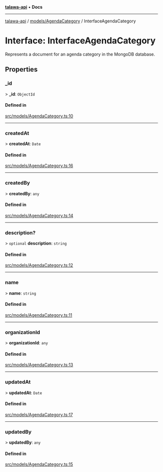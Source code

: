 [**talawa-api**](../../../README.md) • **Docs**

***

[talawa-api](../../../modules.md) / [models/AgendaCategory](../README.md) / InterfaceAgendaCategory

# Interface: InterfaceAgendaCategory

Represents a document for an agenda category in the MongoDB database.

## Properties

### \_id

\> **\_id**: `ObjectId`

#### Defined in

[src/models/AgendaCategory.ts:10](https://github.com/PalisadoesFoundation/talawa-api/blob/67d017fd9312183a6b2bae1b160bc814f56ab5c2/src/models/AgendaCategory.ts#L10)

***

### createdAt

\> **createdAt**: `Date`

#### Defined in

[src/models/AgendaCategory.ts:16](https://github.com/PalisadoesFoundation/talawa-api/blob/67d017fd9312183a6b2bae1b160bc814f56ab5c2/src/models/AgendaCategory.ts#L16)

***

### createdBy

\> **createdBy**: `any`

#### Defined in

[src/models/AgendaCategory.ts:14](https://github.com/PalisadoesFoundation/talawa-api/blob/67d017fd9312183a6b2bae1b160bc814f56ab5c2/src/models/AgendaCategory.ts#L14)

***

### description?

\> `optional` **description**: `string`

#### Defined in

[src/models/AgendaCategory.ts:12](https://github.com/PalisadoesFoundation/talawa-api/blob/67d017fd9312183a6b2bae1b160bc814f56ab5c2/src/models/AgendaCategory.ts#L12)

***

### name

\> **name**: `string`

#### Defined in

[src/models/AgendaCategory.ts:11](https://github.com/PalisadoesFoundation/talawa-api/blob/67d017fd9312183a6b2bae1b160bc814f56ab5c2/src/models/AgendaCategory.ts#L11)

***

### organizationId

\> **organizationId**: `any`

#### Defined in

[src/models/AgendaCategory.ts:13](https://github.com/PalisadoesFoundation/talawa-api/blob/67d017fd9312183a6b2bae1b160bc814f56ab5c2/src/models/AgendaCategory.ts#L13)

***

### updatedAt

\> **updatedAt**: `Date`

#### Defined in

[src/models/AgendaCategory.ts:17](https://github.com/PalisadoesFoundation/talawa-api/blob/67d017fd9312183a6b2bae1b160bc814f56ab5c2/src/models/AgendaCategory.ts#L17)

***

### updatedBy

\> **updatedBy**: `any`

#### Defined in

[src/models/AgendaCategory.ts:15](https://github.com/PalisadoesFoundation/talawa-api/blob/67d017fd9312183a6b2bae1b160bc814f56ab5c2/src/models/AgendaCategory.ts#L15)
